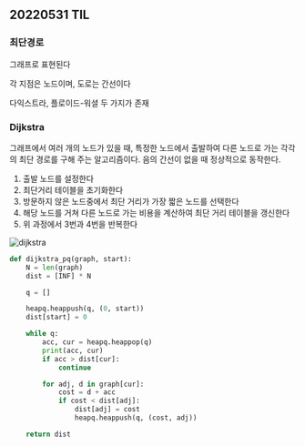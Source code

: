## 20220531 TIL

### 최단경로

그래프로 표현된다

각 지점은 노드이며, 도로는 간선이다

다익스트라, 플로이드-워셜 두 가지가 존재



### Dijkstra

그래프에서 여러 개의 노드가 있을 때, 특정한 노드에서 출발하여 다른 노드로 가는 각각의 최단 경로를 구해 주는 알고리즘이다. 음의 간선이 없을 때 정상적으로 동작한다.

1. 출발 노드를 설정한다
2. 최단거리 테이블을 초기화한다
3. 방문하지 않은 노드중에서 최단 거리가 가장 짧은 노드를 선택한다
4. 해당 노드를 거쳐 다른 노드로 가는 비용을 계산하여 최단 거리 테이블을 갱신한다
5. 위 과정에서 3번과 4번을 반복한다

![dijkstra](https://user-images.githubusercontent.com/17975647/171075463-fa0b6b49-fbbd-4e44-a720-c9dc3ccae557.jpg)

```python
def dijkstra_pq(graph, start):
    N = len(graph)
    dist = [INF] * N

    q = []

    heapq.heappush(q, (0, start))
    dist[start] = 0

    while q:
        acc, cur = heapq.heappop(q)
        print(acc, cur)
        if acc > dist[cur]:
            continue

        for adj, d in graph[cur]:
            cost = d + acc
            if cost < dist[adj]:
                dist[adj] = cost
                heapq.heappush(q, (cost, adj))

    return dist
```